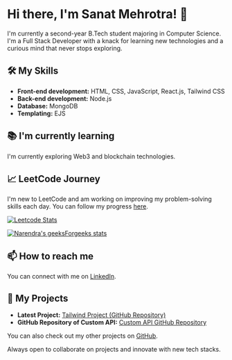 # Hi there, I'm Sanat Mehrotra! 👋

I'm currently a second-year B.Tech student majoring in Computer Science. I'm a Full Stack Developer with a knack for learning new technologies and a curious mind that never stops exploring.

## 🛠️ My Skills

- **Front-end development:** HTML, CSS, JavaScript, React.js, Tailwind CSS
- **Back-end development:** Node.js
- **Database:** MongoDB
- **Templating:** EJS

## 📚 I'm currently learning

I'm currently exploring Web3 and blockchain technologies. 

## 📈 LeetCode Journey

I'm new to LeetCode and am working on improving my problem-solving skills each day. You can follow my progress [here](https://leetcode.com/mehrotrasanat2006/).

[![Leetcode Stats](https://leetcard.jacoblin.cool/mehrotrasanat2006)](https://leetcode.com/u/mehrotrasanat2006/)

[![Narendra's geeksForgeeks stats](https://geeks-for-geeks-stats-api.vercel.app/?userName=mehrotrasrnz9)](https://www.geeksforgeeks.org/user/mehrotrasrnz9/)

## 📫 How to reach me

You can connect with me on [LinkedIn](https://www.linkedin.com/in/sanat-mehrotra-4aa6442a6/).

## 📂 My Projects

- **Latest Project:** [Tailwind Project (GitHub Repository)](https://github.com/sanatmehrotra/Tailwind__Project)
- **GitHub Repository of Custom API:** [Custom API GitHub Repository](https://github.com/sanatmehrotra/mycontacts-Backend)

You can also check out my other projects on [GitHub](https://github.com/sanatmehrotra).

Always open to collaborate on projects and innovate with new tech stacks.
